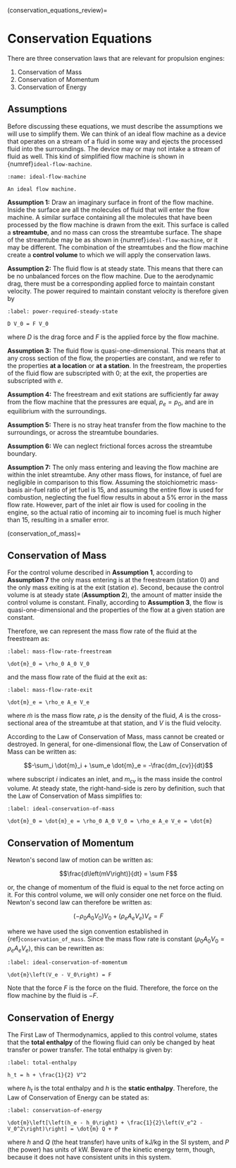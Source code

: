 (conservation_equations_review)=
# Conservation Equations

There are three conservation laws that are relevant for propulsion engines:

1. Conservation of Mass
2. Conservation of Momentum
3. Conservation of Energy

## Assumptions

Before discussing these equations, we must describe the assumptions we will use to simplify them. We can think of an ideal flow machine as a device that operates on a stream of a fluid in some way and ejects the processed fluid into the surroundings. The device may or may not intake a stream of fluid as well. This kind of simplified flow machine is shown in {numref}`ideal-flow-machine`.

```{figure} ../images/ideal-flow-machine.svg
:name: ideal-flow-machine

An ideal flow machine.
```

**Assumption 1:** Draw an imaginary surface in front of the flow machine. Inside the surface are all the molecules of fluid that will enter the flow machine. A similar surface containing all the molecules that have been processed by the flow machine is drawn from the exit. This surface is called a **streamtube**, and no mass can cross the streamtube surface. The shape of the streamtube may be as shown in {numref}`ideal-flow-machine`, or it may be different. The combination of the streamtubes and the flow machine create a **control volume** to which we will apply the conservation laws.

**Assumption 2:** The fluid flow is at steady state. This means that there can be no unbalanced forces on the flow machine. Due to the aerodynamic drag, there must be a corresponding applied force to maintain constant velocity. The power required to maintain constant velocity is therefore given by

```{math}
:label: power-required-steady-state

D V_0 = F V_0
```

where $D$ is the drag force and $F$ is the applied force by the flow machine.

**Assumption 3:** The fluid flow is quasi-one-dimensional. This means that at any cross section of the flow, the properties are constant, and we refer to the properties **at a location** or **at a station**. In the freestream, the properties of the fluid flow are subscripted with $0$; at the exit, the properties are subscripted with $e$.

**Assumption 4:** The freestream and exit stations are sufficiently far away from the flow machine that the pressures are equal, $p_e = p_0$, and are in equilibrium with the surroundings.

**Assumption 5:** There is no stray heat transfer from the flow machine to the surroundings, or across the streamtube boundaries.

**Assumption 6:** We can neglect frictional forces across the streamtube boundary.

**Assumption 7:** The only mass entering and leaving the flow machine are within the inlet streamtube. Any other mass flows, for instance, of fuel are negligible in comparison to this flow. Assuming the stoichiometric mass-basis air-fuel ratio of jet fuel is 15, and assuming the entire flow is used for combustion, neglecting the fuel flow results in about a 5% error in the mass flow rate. However, part of the inlet air flow is used for cooling in the engine, so the actual ratio of incoming air to incoming fuel is much higher than 15, resulting in a smaller error.

(conservation_of_mass)=
## Conservation of Mass

For the control volume described in **Assumption 1**, according to **Assumption 7** the only mass entering is at the freestream (station $0$) and the only mass exiting is at the exit (station $e$). Second, because the control volume is at steady state (**Assumption 2**), the amount of matter inside the control volume is constant. Finally, according to **Assumption 3**, the flow is quasi-one-dimensional and the properties of the flow at a given station are constant.

Therefore, we can represent the mass flow rate of the fluid at the freestream as:

```{math}
:label: mass-flow-rate-freestream

\dot{m}_0 = \rho_0 A_0 V_0
```

and the mass flow rate of the fluid at the exit as:

```{math}
:label: mass-flow-rate-exit

\dot{m}_e = \rho_e A_e V_e
```

where $\dot{m}$ is the mass flow rate, $\rho$ is the density of the fluid, $A$ is the cross-sectional area of the streamtube at that station, and $V$ is the fluid velocity.

According to the Law of Conservation of Mass, mass cannot be created or destroyed. In general, for one-dimensional flow, the Law of Conservation of Mass can be written as:

$$-\sum_i \dot{m}_i + \sum_e \dot{m}_e = -\frac{dm_{cv}}{dt}$$

where subscript $i$ indicates an inlet, and $m_{cv}$ is the mass inside the control volume. At steady state, the right-hand-side is zero by definition, such that the Law of Conservation of Mass simplifies to:

```{math}
:label: ideal-conservation-of-mass

\dot{m}_0 = \dot{m}_e = \rho_0 A_0 V_0 = \rho_e A_e V_e = \dot{m}
```

## Conservation of Momentum

Newton's second law of motion can be written as:

$$\frac{d\left(mV\right)}{dt} = \sum F$$

or, the change of momentum of the fluid is equal to the net force acting on it. For this control volume, we will only consider one net force on the fluid. Newton's second law can therefore be written as:

$$\left(-\rho_0 A_0 V_0\right)V_0 + \left(\rho_e A_e V_e\right)V_e = F$$

where we have used the sign convention established in {ref}`conservation_of_mass`. Since the mass flow rate is constant ($\rho_0 A_0 V_0 = \rho_e A_e V_e$), this can be rewritten as:

```{math}
:label: ideal-conservation-of-momentum

\dot{m}\left(V_e - V_0\right) = F
```

Note that the force $F$ is the force on the fluid. Therefore, the force on the flow machine by the fluid is $-F$.

## Conservation of Energy

The First Law of Thermodynamics, applied to this control volume, states that the **total enthalpy** of the flowing fluid can only be changed by heat transfer or power transfer. The total enthalpy is given by:

```{math}
:label: total-enthalpy

h_t = h + \frac{1}{2} V^2
```

where $h_t$ is the total enthalpy and $h$ is the **static enthalpy**. Therefore, the Law of Conservation of Energy can be stated as:

```{math}
:label: conservation-of-energy

\dot{m}\left[\left(h_e - h_0\right) + \frac{1}{2}\left(V_e^2 - V_0^2\right)\right] = \dot{m} Q + P
```

where $h$ and $Q$ (the heat transfer) have units of kJ/kg in the SI system, and $P$ (the power) has units of kW. Beware of the kinetic energy term, though, because it does not have consistent units in this system.
